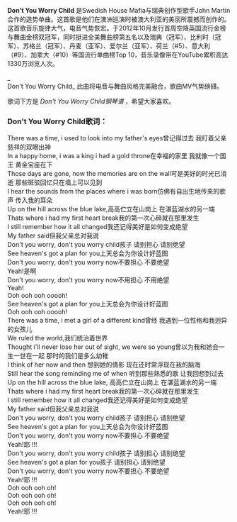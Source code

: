 

**Don't You Worry Child** 是Swedish House Mafia与瑞典创作型歌手John
Martin合作的造势单曲。这首歌是他们在澳洲巡演时被澳大利亚的美丽所震撼而创作的。这首歌音乐旋律大气，电音气势恢宏。于2012年10月发行首周空降英国流行金榜与舞曲金榜双冠军，同时挺进全美舞曲榜第五名以及瑞典（冠军）、比利时（冠军）、苏格兰（冠军）、丹麦（亚军）、爱尔兰（亚军）、荷兰（#5）、意大利（#9）、加拿大（#10）等国流行单曲榜Top
10，音乐录像带在YouTube累积高达1330万浏览人次。

_  
Don't You Worry Child_ 此曲将电音与舞曲风格完美融合，歌曲MV气势磅礴。

  
歌词下方是 _Don't You Worry Child钢琴谱_ ，希望大家喜欢。

### Don't You Worry Child歌词：

There was a time, i used to look into my father's eyes曾记得过去 我盯着父亲慈祥的双眼出神  
In a happy home, i was a king i had a gold throne在幸福的家里 我就像一个国王 黄金宝座在下  
Those days are gone, now the memories are on the wall可是美好的时光已消逝 那些斑驳回忆只在墙上可以见到  
I hear the sounds from the places where i was born仿佛有自出生地传来的歌声 传入我的耳朵  
Up on the hill across the blue lake,高高伫立在山岗上 在湛蓝湖水的另一端  
Thats where i had my first heart break我的第一次心碎就在那里发生  
I still remember how it all changed我还记得美好是如何变成绝望  
My father said但我父亲总对我说  
Don't you worry, don't you worry child孩子 请别担心 请别绝望  
See heaven's got a plan for you上天总会为你设计好蓝图  
Don't you worry, don't you worry now不要担心 不要绝望  
Yeah!是啊  
Don't you worry, don't you worry now不用担心 不用绝望  
Yeah!  
Ooh ooh ooh ooooh!  
See heaven's got a plan for you上天总会为你设计好蓝图  
Ooh ooh ooh ooooh!  
There was a time, i met a girl of a different kind曾经 我遇到一位性格和我迥异的女孩儿  
We ruled the world,我们统治着世界  
Thought i'll never lose her out of sight, we were so young曾以为我和她会一生一世在一起
那时的我们是多么幼稚  
I think of her now and then 想到她的倩影 现在还时常浮现在我的脑海  
Still hear the song reminding me of when 听到那些熟悉的歌 让我回想到过去  
Up on the hill across the blue lake, 高高伫立在山岗上 在湛蓝湖水的另一端  
Thats where i had my first heart break我的第一次心碎就在那里发生  
I still remember how it all changed我还记得美好是如何变成绝望  
My father said但我父亲总对我说  
Don't you worry, don't you worry child孩子 请别担心 请别绝望  
See heaven's got a plan for you上天总会为你设计好蓝图  
Don't you worry, don't you worry now不要担心 不要绝望  
Yeah!耶 !!!  
Don't you worry, don't you worry child孩子 请别担心 请别绝望  
See heaven's got a plan for you孩子 请别担心 请别绝望  
Don't you worry, don't you worry now不要担心 不要绝望  
Yeah!耶 !!!  
Ooh ooh ooh oh!  
Ooh ooh ooh oh!  
Ooh ooh ooh oh!  
Yeah!耶 !!!

